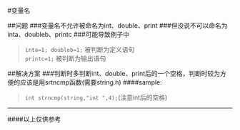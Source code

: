 #变量名

##问题
###变量名不允许被命名为int、double、print
###但没说不可以命名为inta、doubleb、printc
###可能导致例子中	
> `inta=1; doubleb=1;`	被判断为定义语句  
`printc=1;`	被判断为输出语句

##解决方案
###判断时多判断int、double、print后的一个空格，判断时较为方便的应该是用srtncmp函数(需要string.h)
####sample:
>`int strncmp(string,"int ",4);`(注意int后的空格)

***
####以上仅供参考
